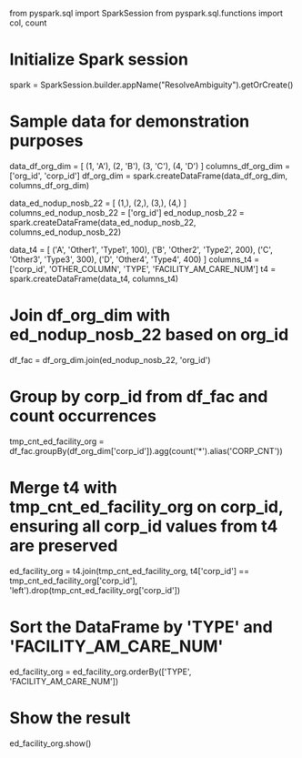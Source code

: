 from pyspark.sql import SparkSession
from pyspark.sql.functions import col, count

# Initialize Spark session
spark = SparkSession.builder.appName("ResolveAmbiguity").getOrCreate()

# Sample data for demonstration purposes
data_df_org_dim = [
    (1, 'A'), (2, 'B'), (3, 'C'), (4, 'D')
]
columns_df_org_dim = ['org_id', 'corp_id']
df_org_dim = spark.createDataFrame(data_df_org_dim, columns_df_org_dim)

data_ed_nodup_nosb_22 = [
    (1,), (2,), (3,), (4,)
]
columns_ed_nodup_nosb_22 = ['org_id']
ed_nodup_nosb_22 = spark.createDataFrame(data_ed_nodup_nosb_22, columns_ed_nodup_nosb_22)

data_t4 = [
    ('A', 'Other1', 'Type1', 100),
    ('B', 'Other2', 'Type2', 200),
    ('C', 'Other3', 'Type3', 300),
    ('D', 'Other4', 'Type4', 400)
]
columns_t4 = ['corp_id', 'OTHER_COLUMN', 'TYPE', 'FACILITY_AM_CARE_NUM']
t4 = spark.createDataFrame(data_t4, columns_t4)

# Join df_org_dim with ed_nodup_nosb_22 based on org_id
df_fac = df_org_dim.join(ed_nodup_nosb_22, 'org_id')

# Group by corp_id from df_fac and count occurrences
tmp_cnt_ed_facility_org = df_fac.groupBy(df_org_dim['corp_id']).agg(count('*').alias('CORP_CNT'))

# Merge t4 with tmp_cnt_ed_facility_org on corp_id, ensuring all corp_id values from t4 are preserved
ed_facility_org = t4.join(tmp_cnt_ed_facility_org, t4['corp_id'] == tmp_cnt_ed_facility_org['corp_id'], 'left').drop(tmp_cnt_ed_facility_org['corp_id'])

# Sort the DataFrame by 'TYPE' and 'FACILITY_AM_CARE_NUM'
ed_facility_org = ed_facility_org.orderBy(['TYPE', 'FACILITY_AM_CARE_NUM'])

# Show the result
ed_facility_org.show()
